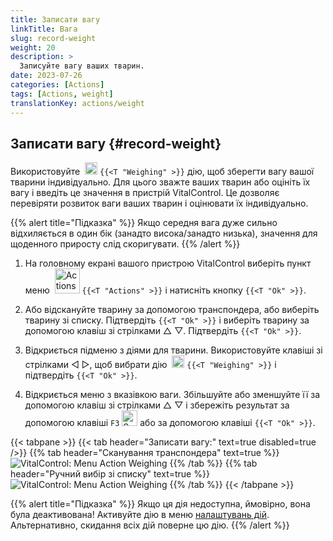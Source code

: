```yaml
---
title: Записати вагу
linkTitle: Вага
slug: record-weight
weight: 20
description: >
  Записуйте вагу ваших тварин.
date: 2023-07-26
categories: [Actions]
tags: [Actions, weight]
translationKey: actions/weight
---
```


## Записати вагу {#record-weight}
Використовуйте &nbsp;<img src="/icons/actions/weight.svg" width="20" align="bottom" alt="Weighing" /> `{{<T "Weighing" >}}` дію, щоб зберегти вагу вашої тварини індивідуально. Для цього зважте ваших тварин або оцініть їх вагу і введіть це значення в пристрій VitalControl. Це дозволяє перевіряти розвиток ваги ваших тварин і оцінювати їх індивідуально.

{{% alert title="Підказка" %}}
Якщо середня вага дуже сильно відхиляється в один бік (занадто висока/занадто низька), значення для щоденного приросту слід скоригувати.
{{% /alert %}}

1. На головному екрані вашого пристрою VitalControl виберіть пункт меню &nbsp;<img src="/icons/actions.svg" width="40" align="bottom" alt="Actions" /> `{{<T "Actions" >}}` і натисніть кнопку `{{<T "Ok" >}}`.

2. Або відскануйте тварину за допомогою транспондера, або виберіть тварину зі списку. Підтвердіть `{{<T "Ok" >}}` і виберіть тварину за допомогою клавіш зі стрілками △ ▽. Підтвердіть `{{<T "Ok" >}}`.

3. Відкриється підменю з діями для тварини. Використовуйте клавіші зі стрілками ◁ ▷, щоб вибрати дію &nbsp;<img src="/icons/actions/weight.svg" width="20" align="bottom" alt="Weighing" /> `{{<T "Weighing" >}}` і підтвердіть `{{<T "Ok" >}}`.

4. Відкриється меню з вказівкою ваги. Збільшуйте або зменшуйте її за допомогою клавіш зі стрілками △ ▽ і збережіть результат за допомогою клавіші `F3` <img src="/icons/footer/save.svg" width="25" align="bottom" alt="Save" /> або за допомогою клавіші `{{<T "Ok" >}}`.

{{< tabpane >}}
{{< tab header="Записати вагу:" text=true disabled=true />}}
{{% tab header="Сканування транспондера" text=true %}}
  ![VitalControl: Menu Action Weighing](../images/weighing-scan.png "Weighing")
{{% /tab %}}
{{% tab header="Ручний вибір зі списку" text=true %}}
  ![VitalControl: Menu Action Weighing](../images/weighing.png "Weighing")
{{% /tab %}}
{{< /tabpane >}}

{{% alert title="Підказка" %}}
Якщо ця дія недоступна, ймовірно, вона була деактивована! Активуйте дію в меню [налаштувань дій](../setting/). Альтернативно, скидання всіх дій поверне цю дію.
{{% /alert %}}
